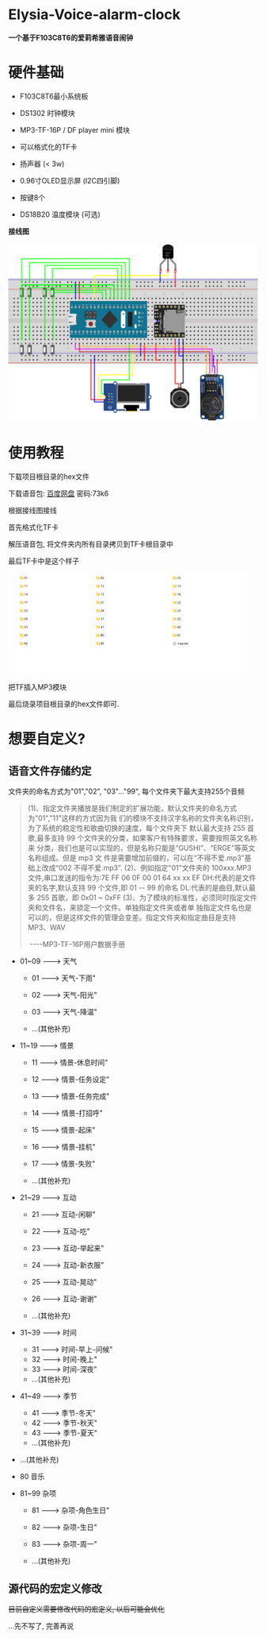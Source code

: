 # Elysia-Voice-alarm-clock

**一个基于F103C8T6的爱莉希雅语音闹钟**

# 硬件基础

- F103C8T6最小系统板
- DS1302 时钟模块
- MP3-TF-16P / DF player mini 模块
- 可以格式化的TF卡
- 扬声器 (< 3w)
- 0.96寸OLED显示屏 (I2C四引脚)
- 按键8个

- DS18B20 温度模块 (可选)

**接线图**

![](docs\README\imgs\wiring_diagram.jpg)

# 使用教程

下载项目根目录的hex文件

下载语音包: [百度网盘](https://pan.baidu.com/s/1zjnlRwGfmdQZtVHG2aF9Dg?pwd=73k6) 密码:73k6

根据接线图接线

首先格式化TF卡

解压语音包, 将文件夹内所有目录拷贝到TF卡根目录中

最后TF卡中是这个样子

<img src=".\docs\README\imgs\TF_contains.png" alt="TF_contains" style="zoom:50%;" />

把TF插入MP3模块

最后烧录项目根目录的hex文件即可.



# 想要自定义?

##            语音文件存储约定

文件夹的命名方式为"01","02", "03"..."99", 每个文件夹下最大支持255个音频

> (1)、指定文件夹播放是我们制定的扩展功能，默认文件夹的命名方式为"01","11"这样的方式因为我 们的模块不支持汉字名称的文件夹名称识别，为了系统的稳定性和歌曲切换的速度，每个文件夹下 默认最大支持 255 首歌,最多支持 99 个文件夹的分类，如果客户有特殊要求，需要按照英文名称来 分类，我们也是可以实现的，但是名称只能是“GUSHI”、“ERGE”等英文名称组成。但是 mp3 文 件是需要增加前缀的，可以在“不得不爱.mp3”基础上改成“002 不得不爱.mp3”.  (2)、例如指定"01"文件夹的 100xxx.MP3 文件,串口发送的指令为:7E FF 06 0F 00 01 64 xx xx EF  DH:代表的是文件夹的名字,默认支持 99 个文件,即 01 -- 99 的命名 DL:代表的是曲目,默认最多 255 首歌，即 0x01 ~ 0xFF  (3)、为了模块的标准性，必须同时指定文件夹和文件名，来锁定一个文件。单独指定文件夹或者单 独指定文件名也是可以的，但是这样文件的管理会变差。指定文件夹和指定曲目是支持 MP3、WAV 
>
> ​															----MP3-TF-16P用户数据手册

- 01~09 ---> 天气

    - 01   --->    天气-下雨"

    - 02   --->    天气-阳光"
    -  03   --->    天气-降温"

    -  ...(其他补充)

    

- 11~19 ---> 情景

    - 11  --->    情景-休息时间"

    - 12  --->    情景-任务设定"

    - 13  --->    情景-任务完成"

    - 14  --->    情景-打招呼"

    - 15  --->    情景-起床"

    - 16  --->    情景-挂机"

    - 17  --->    情景-失败"

    -  ...(其他补充)

    

- 21~29 ---> 互动

    - 21  --->    互动-闲聊"

    - 22  --->    互动-吃"

    - 23  --->    互动-举起来"

    - 24  --->    互动-新衣服"

    - 25  --->    互动-晃动"

    - 26  --->    互动-谢谢"

    - ...(其他补充)

    

- 31~39 ---> 时间

    - 31  --->    时间-早上-问候"
    - 32  --->    时间-晚上"
    - 33  --->    时间-深夜"
    - ...(其他补充)

    

- 41~49 ---> 季节

    - 41  --->    季节-冬天"
    - 42  --->    季节-秋天"
    - 43  --->    季节-夏天"
    - ...(其他补充)

    

- ...(其他补充)



- 80 音乐 



- 81~99 杂项

    - 81  --->    杂项-角色生日"

    - 82  --->    杂项-生日"

    - 83  --->    杂项-周一"

    - ...(其他补充)

## 源代码的宏定义修改

~~目前自定义需要修改代码的宏定义, 以后可能会优化~~

...先不写了, 完善再说
